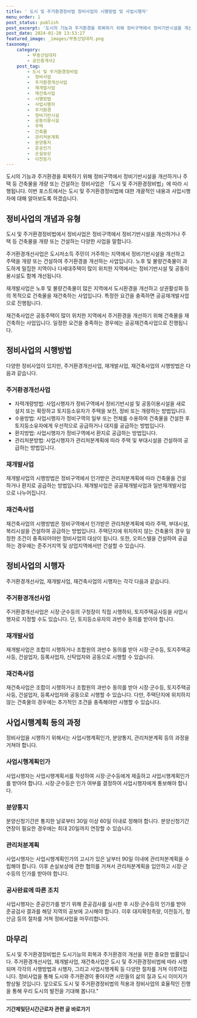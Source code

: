 ```yaml
---
title: ' 도시 및 주거환경정비법 정비사업의 시행방법 및 사업시행자'
menu_order: 1
post_status: publish
post_excerpt: '도시의 기능과 주거환경을 회복하기 위해 정비구역에서 정비기반시설을 개선하거나 주택 등 건축물을 개량 또는 건설하는 정비사업은  도시 및 주거환경정비법 에 따라 시행됩니다. 이번 포스트에서는 도시 및 주거환경정비법에 대한 개괄적인 내용과 사업시행자에 대해 알아보도록 하겠습니다.'
post_date: 2024-01-20 13:53:27
featured_image: _images/부동산임대차.png
taxonomy:
    category:
        - 부동산임대차
        - 공인중개사2
    post_tag:
        - 도시 및 주거환경정비법
        -  정비사업
        -  주거환경개선사업
        -  재개발사업
        -  재건축사업
        -  시행방법
        -  사업시행자
        -  주거환경
        -  정비기반시설
        -  공동이용시설
        -  주택
        -  건축물
        -  관리처분계획
        -  분양통지
        -  준공인가
        -  손실보상
        -  이전등기
---
```



도시의 기능과 주거환경을 회복하기 위해 정비구역에서 정비기반시설을 개선하거나 주택 등 건축물을 개량 또는 건설하는 정비사업은 「도시 및 주거환경정비법」에 따라 시행됩니다. 이번 포스트에서는 도시 및 주거환경정비법에 대한 개괄적인 내용과 사업시행자에 대해 알아보도록 하겠습니다.

## 정비사업의 개념과 유형

도시 및 주거환경정비법에서 정비사업은 정비구역에서 정비기반시설을 개선하거나 주택 등 건축물을 개량 또는 건설하는 다양한 사업을 말합니다. 

주거환경개선사업은 도시저소득 주민이 거주하는 지역에서 정비기반시설을 개선하고 주택을 개량 또는 건설하여 주거환경을 개선하는 사업입니다. 노후 및 불량건축물이 과도하게 밀집한 지역이나 다세대주택이 많이 위치한 지역에서는 정비기반시설 및 공동이용시설도 함께 개선됩니다.

재개발사업은 노후 및 불량건축물이 많은 지역에서 도시환경을 개선하고 상권활성화 등의 목적으로 건축물을 재건축하는 사업입니다. 특정한 요건을 충족하면 공공재개발사업으로 진행됩니다.

재건축사업은 공동주택이 많이 위치한 지역에서 주거환경을 개선하기 위해 건축물을 재건축하는 사업입니다. 일정한 요건을 충족하는 경우에는 공공재건축사업으로 진행됩니다.

## 정비사업의 시행방법

다양한 정비사업이 있지만, 주거환경개선사업, 재개발사업, 재건축사업의 시행방법은 다음과 같습니다.

### 주거환경개선사업

- 자력개량방법: 사업시행자가 정비구역에서 정비기반시설 및 공동이용시설을 새로 설치 또는 확장하고 토지등소유자가 주택을 보전, 정비 또는 개량하는 방법입니다.
- 수용방법: 사업시행자가 정비구역의 일부 또는 전체를 수용하여 건축물을 건설한 후 토지등소유자에게 우선적으로 공급하거나 대지를 공급하는 방법입니다.
- 환지방법: 사업시행자가 정비구역에서 환지로 공급하는 방법입니다.
- 관리처분방법: 사업시행자가 관리처분계획에 따라 주택 및 부대시설을 건설하여 공급하는 방법입니다.

### 재개발사업

재개발사업의 시행방법은 정비구역에서 인가받은 관리처분계획에 따라 건축물을 건설하거나 환지로 공급하는 방법입니다. 재개발사업은 공공재개발사업과 일반재개발사업으로 나누어집니다.

### 재건축사업

재건축사업의 시행방법은 정비구역에서 인가받은 관리처분계획에 따라 주택, 부대시설, 복리시설을 건설하여 공급하는 방법입니다. 주택단지에 위치하지 않는 건축물의 경우 일정한 조건이 충족되어야만 정비사업의 대상이 됩니다. 또한, 오피스텔을 건설하여 공급하는 경우에는 준주거지역 및 상업지역에서만 건설할 수 있습니다.

## 정비사업의 시행자

주거환경개선사업, 재개발사업, 재건축사업의 시행자는 각각 다음과 같습니다.

### 주거환경개선사업

주거환경개선사업은 시장·군수등의 구청장이 직접 시행하되, 토지주택공사등을 사업시행자로 지정할 수도 있습니다. 단, 토지등소유자의 과반수 동의를 받아야 합니다.

### 재개발사업

재개발사업은 조합이 시행하거나 조합원의 과반수 동의를 받아 시장·군수등, 토지주택공사등, 건설업자, 등록사업자, 신탁업자와 공동으로 시행할 수 있습니다.

### 재건축사업

재건축사업은 조합이 시행하거나 조합원의 과반수 동의를 받아 시장·군수등, 토지주택공사등, 건설업자, 등록사업자와 공동으로 시행할 수 있습니다. 다만, 주택단지에 위치하지 않는 건축물의 경우에는 추가적인 조건을 충족해야만 시행할 수 있습니다.

## 사업시행계획 등의 과정

정비사업을 시행하기 위해서는 사업시행계획인가, 분양통지, 관리처분계획 등의 과정을 거쳐야 합니다.

### 사업시행계획인가

사업시행자는 사업시행계획서를 작성하여 시장·군수등에게 제출하고 사업시행계획인가를 받아야 합니다. 시장·군수등은 인가 여부를 결정하여 사업시행자에게 통보해야 합니다.

### 분양통지

분양신청기간은 통지한 날로부터 30일 이상 60일 이내로 정해야 합니다. 분양신청기간 연장이 필요한 경우에는 최대 20일까지 연장할 수 있습니다.

### 관리처분계획

사업시행자는 사업시행계획인가의 고시가 있은 날부터 90일 이내에 관리처분계획을 수립해야 합니다. 이후 손실보상에 관한 협의를 거쳐서 관리처분계획을 입안하고 시장·군수등의 인가를 받아야 합니다.

### 공사완료에 따른 조치

사업시행자는 준공인가를 받기 위해 준공검사를 실시한 후 시장·군수등의 인가를 받아 준공검사 결과를 해당 지역의 공보에 고시해야 합니다. 이후 대지확정측량, 이전등기, 청산금 등의 절차를 거쳐 정비사업을 마무리합니다.

## 마무리

도시 및 주거환경정비법은 도시기능의 회복과 주거환경의 개선을 위한 중요한 법률입니다. 주거환경개선사업, 재개발사업, 재건축사업은 도시 및 주거환경정비법에 따라 시행되며 각각의 시행방법과 시행자, 그리고 사업시행계획 등 다양한 절차를 거쳐 이루어집니다. 정비사업을 통해 도시와 주거환경이 좋아지면 시민들의 삶의 질과 도시 이미지가 향상될 것입니다. 앞으로도 도시 및 주거환경정비법의 적용과 정비사업의 효율적인 진행을 통해 우리 도시의 발전을 기대해 봅니다."
<!-- wp:separator -->
<hr class="wp-block-separator has-alpha-channel-opacity"/>
<!-- /wp:separator -->

<!-- wp:group {"backgroundColor":"base","layout":{"type":"constrained"}} -->
<div class="wp-block-group has-base-background-color has-background"><!-- wp:paragraph {"align":"center","fontSize":"medium"} -->
<p class="has-text-align-center has-large-font-size"><strong>기간제및단시간근로자 관련 글 바로가기</strong></p>
<!-- /wp:paragraph -->


<!-- wp:latest-posts
{"categories":[{"id":10536,"count":19,"description":"","link":"https://uknowlaw.com/category/%ea%b8%b0%ea%b0%84%ec%a0%9c%eb%b0%8f%eb%8b%a8%ec%8b%9c%ea%b0%84%ea%b7%bc%eb%a1%9c%ec%9e%90/","name":"기간제및단시간근로자","slug":"기간제및단시간근로자","taxonomy":"category","parent":0,"meta":[],"_links":{"self":[{"href":"https://uknowlaw.com/wp-json/wp/v2/categories/10536"}],"collection":[{"href":"https://uknowlaw.com/wp-json/wp/v2/categories"}],"about":[{"href":"https://uknowlaw.com/wp-json/wp/v2/taxonomies/category"}],"wp:post_type":[{"href":"https://uknowlaw.com/wp-json/wp/v2/posts?categories=10536"}],"curies":[{"name":"wp","href":"https://api.w.org/{rel}","templated":true}]}}],"postsToShow":100,"excerptLength":28,"postLayout":"grid","columns":2,"featuredImageAlign":"left","featuredImageSizeSlug":"large","fontSize":"small"} /--></div>
<!-- /wp:group -->
